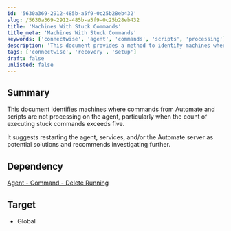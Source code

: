 ```yaml
---
id: '5630a369-2912-485b-a5f9-0c25b28eb432'
slug: /5630a369-2912-485b-a5f9-0c25b28eb432
title: 'Machines With Stuck Commands'
title_meta: 'Machines With Stuck Commands'
keywords: ['connectwise', 'agent', 'commands', 'scripts', 'processing']
description: 'This document provides a method to identify machines where commands from ConnectWise Automate and scripts are not processing on the agent, particularly when the count of executing stuck commands exceeds five. It also suggests potential solutions such as restarting the agent, services, or the Automate server for resolution.'
tags: ['connectwise', 'recovery', 'setup']
draft: false
unlisted: false
---
```


## Summary

This document identifies machines where commands from Automate and scripts are not processing on the agent, particularly when the count of executing stuck commands exceeds five.

It suggests restarting the agent, services, and/or the Automate server as potential solutions and recommends investigating further.

## Dependency

[Agent - Command - Delete Running](/docs/c9ae6663-8100-457c-abb8-d210f9fd8f87)

## Target

- Global


